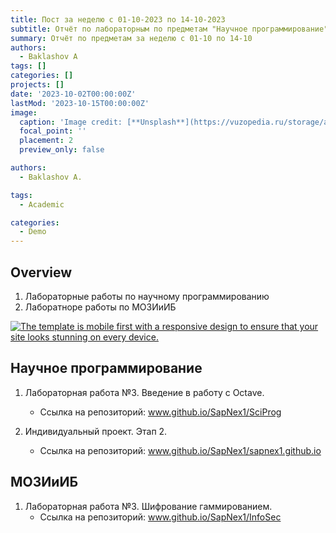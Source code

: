 ```yaml
---
title: Пост за неделю с 01-10-2023 по 14-10-2023
subtitle: Отчёт по лабораторным по предметам "Научное программирование" и "МОЗИиИБ"
summary: Отчёт по предметам за неделю с 01-10 по 14-10
authors:
  - Baklashov A
tags: []
categories: []
projects: []
date: '2023-10-02T00:00:00Z'
lastMod: '2023-10-15T00:00:00Z'
image:
  caption: 'Image credit: [**Unsplash**](https://vuzopedia.ru/storage/app/uploads/public/62d/6fe/98d/62d6fe98dc607435313982.jpg)'
  focal_point: ''
  placement: 2
  preview_only: false

authors:
  - Baklashov A.

tags:
  - Academic

categories:
  - Demo
---
```


## Overview

1. Лабораторные работы по научному программированию
2. Лаборатноре работы по МОЗИиИБ

[![The template is mobile first with a responsive design to ensure that your site looks stunning on every device.](https://raw.githubusercontent.com/wowchemy/wowchemy-hugo-modules/main/starters/academic/preview.png)](https://wowchemy.com)

## Научное программирование

1. Лабораторная работа №3. Введение в работу с Octave.
   - Ссылка на репозиторий: www.github.io/SapNex1/SciProg

2. Индивидуальный проект. Этап 2.
   - Ссылка на репозиторий: www.github.io/SapNex1/sapnex1.github.io

## МОЗИиИБ

1. Лабораторная работа №3. Шифрование гаммированием.
   - Ссылка на репозиторий: www.github.io/SapNex1/InfoSec
